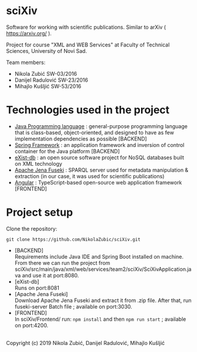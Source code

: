 # sciXiv
Software for working with scientific publications. Similar to arXiv ( https://arxiv.org/ ).

Project for course "XML and WEB Services" at Faculty of Technical Sciences, University of Novi Sad.

Team members:
* Nikola Zubić SW-03/2016
* Danijel Radulović SW-23/2016
* Mihajlo Kušljić SW-53/2016


# Technologies used in the project
* [Java Programming language](https://www.java.com/en/download/) : general-purpose programming language that is class-based, object-oriented, and designed to have as few implementation dependencies as possible [BACKEND]
* [Spring Framework](https://spring.io/) : an application framework and inversion of control container for the Java platform [BACKEND]
* [eXist-db](http://exist-db.org/exist/apps/homepage/index.html) : an open source software project for NoSQL databases built on XML technology
* [Apache Jena Fuseki](https://jena.apache.org/documentation/fuseki2/) : SPARQL server used for metadata manipulation & extraction (in our case, it was used for scientific publications)
* [Angular](https://angular.io/) : TypeScript-based open-source web application framework [FRONTEND]

# Project setup
Clone the repository:
```
git clone https://github.com/NikolaZubic/sciXiv.git
```
* [BACKEND]<br>
Requirements include Java IDE and Spring Boot installed on machine. From there we can run the project from sciXiv/src/main/java/xml/web/services/team2/sciXiv/SciXivApplication.java and use it at port:8080.
* [eXist-db]<br>
Runs on port:8081
* [Apache Jena Fuseki]<br>
Download Apache Jena Fuseki and extract it from .zip file. After that, run fuseki-server Batch file ; available on port:3030.
* [FRONTEND]<br>
In sciXiv/Frontend/ run: `npm install` and then `npm run start` ; available on port:4200.

<br>
Copyright (c) 2019 Nikola Zubić, Danijel Radulović, Mihajlo Kušljić
